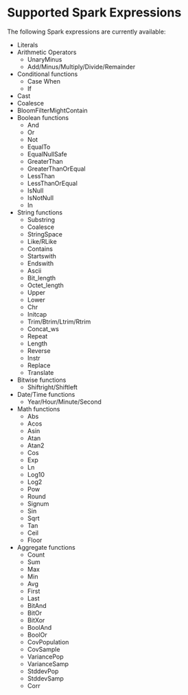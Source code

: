 <!---
  Licensed to the Apache Software Foundation (ASF) under one
  or more contributor license agreements.  See the NOTICE file
  distributed with this work for additional information
  regarding copyright ownership.  The ASF licenses this file
  to you under the Apache License, Version 2.0 (the
  "License"); you may not use this file except in compliance
  with the License.  You may obtain a copy of the License at

    http://www.apache.org/licenses/LICENSE-2.0

  Unless required by applicable law or agreed to in writing,
  software distributed under the License is distributed on an
  "AS IS" BASIS, WITHOUT WARRANTIES OR CONDITIONS OF ANY
  KIND, either express or implied.  See the License for the
  specific language governing permissions and limitations
  under the License.
-->

# Supported Spark Expressions

The following Spark expressions are currently available:

- Literals
- Arithmetic Operators
  - UnaryMinus
  - Add/Minus/Multiply/Divide/Remainder
- Conditional functions
  - Case When
  - If
- Cast
- Coalesce
- BloomFilterMightContain
- Boolean functions
  - And
  - Or
  - Not
  - EqualTo
  - EqualNullSafe
  - GreaterThan
  - GreaterThanOrEqual
  - LessThan
  - LessThanOrEqual
  - IsNull
  - IsNotNull
  - In
- String functions
  - Substring
  - Coalesce
  - StringSpace
  - Like/RLike
  - Contains
  - Startswith
  - Endswith
  - Ascii
  - Bit_length
  - Octet_length
  - Upper
  - Lower
  - Chr
  - Initcap
  - Trim/Btrim/Ltrim/Rtrim
  - Concat_ws
  - Repeat
  - Length
  - Reverse
  - Instr
  - Replace
  - Translate
- Bitwise functions
  - Shiftright/Shiftleft
- Date/Time functions
  - Year/Hour/Minute/Second
- Math functions
  - Abs
  - Acos
  - Asin
  - Atan
  - Atan2
  - Cos
  - Exp
  - Ln
  - Log10
  - Log2
  - Pow
  - Round
  - Signum
  - Sin
  - Sqrt
  - Tan
  - Ceil
  - Floor
- Aggregate functions
  - Count
  - Sum
  - Max
  - Min
  - Avg
  - First
  - Last
  - BitAnd
  - BitOr
  - BitXor
  - BoolAnd
  - BoolOr
  - CovPopulation
  - CovSample
  - VariancePop
  - VarianceSamp
  - StddevPop
  - StddevSamp
  - Corr
